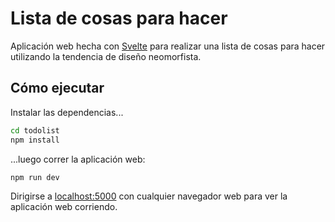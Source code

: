 # Lista de cosas para hacer

Aplicación web hecha con [Svelte](https://svelte.dev/) para realizar una lista de cosas para hacer utilizando la tendencia de diseño neomorfista.  


## Cómo ejecutar

Instalar las dependencias...

```bash
cd todolist
npm install
```

...luego correr la aplicación web:

```bash
npm run dev
```

Dirigirse a [localhost:5000](http://localhost:5000) con cualquier navegador web para ver la aplicación web corriendo.